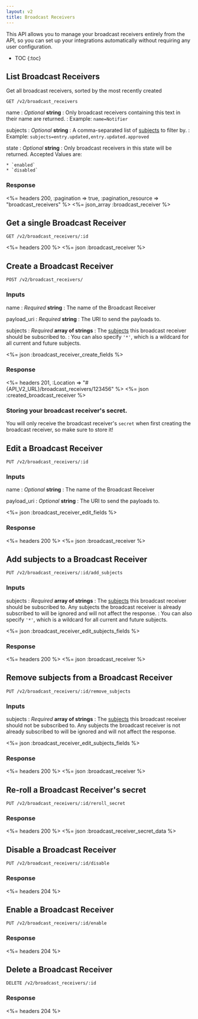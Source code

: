 ```yaml
---
layout: v2
title: Broadcast Receivers
---
```


This API allows you to manage your broadcast receivers entirely from the API, so you can set up your integrations automatically without requiring any user configuration.

* TOC
{:toc}

## List Broadcast Receivers

Get all broadcast receivers, sorted by the most recently created

~~~
GET /v2/broadcast_receivers
~~~

name
: *Optional* **string**
: Only broadcast receivers containing this text in their name are returned.
: Example: `name=Notifier`

subjects
: *Optional* **string**
: A comma-separated list of [subjects](/v2/broadcast_subjects/) to filter by.
: Example: `subjects=entry.updated,entry.updated.approved`

state
: *Optional* **string**
: Only broadcast receivers in this state will be returned. Accepted Values are:

    * `enabled`
    * `disabled`

### Response

<%= headers 200, :pagination => true, :pagination_resource => "broadcast_receivers" %>
<%= json_array :broadcast_receiver %>


## Get a single Broadcast Receiver

~~~
GET /v2/broadcast_receivers/:id
~~~

<%= headers 200 %>
<%= json :broadcast_receiver %>

## Create a Broadcast Receiver

~~~
POST /v2/broadcast_receivers/
~~~

### Inputs

name
: *Required* **string**
: The name of the Broadcast Receiver

payload_uri
: *Required* **string**
: The URI to send the payloads to.

subjects
: *Required* **array of strings**
: The [subjects](/v2/broadcast_subjects/) this broadcast receiver should be subscribed to.
: You can also specify `'*'`, which is a wildcard for all current and future subjects.

<%= json :broadcast_receiver_create_fields %>

### Response

<%= headers 201, :Location => "#{API_V2_URL}/broadcast_receivers/123456"  %>
<%= json :created_broadcast_receiver %>

### Storing your broadcast receiver's secret.

You will only receive the broadcast receiver's `secret` when first creating the broadcast receiver, so make sure to store it!


## Edit a Broadcast Receiver

~~~
PUT /v2/broadcast_receivers/:id
~~~

### Inputs

name
: *Optional* **string**
: The name of the Broadcast Receiver

payload_uri
: *Optional* **string**
: The URI to send the payloads to.

<%= json :broadcast_receiver_edit_fields %>

### Response

<%= headers 200 %>
<%= json :broadcast_receiver %>

## Add subjects to a Broadcast Receiver

~~~
PUT /v2/broadcast_receivers/:id/add_subjects
~~~

### Inputs

subjects
: *Required* **array of strings**
: The [subjects](/v2/broadcast_subjects/) this broadcast receiver should be subscribed to. Any subjects the broadcast receiver is already subscribed to will be ignored and will not affect the response.
: You can also specify `'*'`, which is a wildcard for all current and future subjects.

<%= json :broadcast_receiver_edit_subjects_fields %>

### Response

<%= headers 200 %>
<%= json :broadcast_receiver %>


## Remove subjects from a Broadcast Receiver

~~~
PUT /v2/broadcast_receivers/:id/remove_subjects
~~~

### Inputs

subjects
: *Required* **array of strings**
: The [subjects](/v2/broadcast_subjects/) this broadcast receiver should not be subscribed to. Any subjects the broadcast receiver is not already subscribed to will be ignored and will not affect the response.

<%= json :broadcast_receiver_edit_subjects_fields %>

### Response

<%= headers 200 %>
<%= json :broadcast_receiver %>


## Re-roll a Broadcast Receiver's secret

~~~
PUT /v2/broadcast_receivers/:id/reroll_secret
~~~

### Response

<%= headers 200 %>
<%= json :broadcast_receiver_secret_data %>

## Disable a Broadcast Receiver

~~~
PUT /v2/broadcast_receivers/:id/disable
~~~

### Response

<%= headers 204 %>


## Enable a Broadcast Receiver

~~~
PUT /v2/broadcast_receivers/:id/enable
~~~

### Response

<%= headers 204 %>

## Delete a Broadcast Receiver

~~~
DELETE /v2/broadcast_receivers/:id
~~~

### Response

<%= headers 204 %>